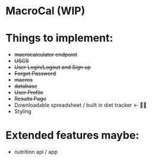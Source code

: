 # MacroCal (WIP)

# Things to implement:
* ~~macrocalculator endpoint~~
* ~~USCS~~
* ~~User Login/Logout and Sign up~~
* ~~Forgot Password~~
* ~~macros~~
* ~~database~~
* ~~User Profile~~
* ~~Results Page~~
* Downloadable spreadsheet / built in diet tracker <- 👨‍💻
* Styling

# Extended features maybe:
* nutrition api / app


